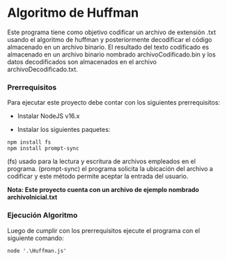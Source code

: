 # Algoritmo de Huffman

Este programa tiene como objetivo codificar un archivo de extensión .txt usando el algoritmo de huffman y posteriormente decodificar el código almacenado en un archivo binario. El resultado del texto codificado es almacenado en un archivo binario nombrado archivoCodificado.bin y los datos decodificados son almacenados en el archivo archivoDecodificado.txt. 

<h3>Prerrequisitos</h3>
Para ejecutar este proyecto debe contar con los siguientes prerrequisitos:

* Instalar NodeJS v16.x

* Instalar los siguientes paquetes:
<pre><code>npm install fs
npm install prompt-sync
</code></pre>
(fs) usado para la lectura y escritura de archivos empleados en el programa.
(prompt-sync) el programa solicita la ubicación del archivo a codificar y este método permite aceptar la entrada del usuario.

**Nota: Este proyecto cuenta con un archivo de ejemplo nombrado archivoInicial.txt**

<h3>Ejecución Algoritmo</h3>
Luego de cumplir con los prerrequisitos ejecute el programa con el siguiente comando:
<pre><code>node '.\Huffman.js'</code></pre>
